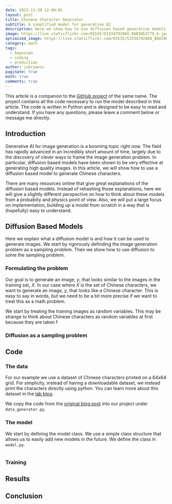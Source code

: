```yaml
---
date: 2023-11-30 12:00:01
layout: post
title: Chinese Character Generator
subtitle: A simplified model for generative AI
description: Here we show how to use diffusion based generative models to generate Chinese characters.
image: https://live.staticflickr.com/65535/53334792868_86038b3779_b.jpg
optimized_image: https://live.staticflickr.com/65535/53334792868_86038b3779_b.jpg
category: math
tags:
  - bayesian
  - coding
  - prediction
author: jsbryaniv
paginate: true
math: true
comments: true
---
```


This article is a companion to the [GitHub project](https://github.com/jsbryaniv/DirichletClustering) of the same name. The project contains all the code necessary to run the model described in this article. The code is written in Python and is designed to be easy to read and understand. If you have any questions, please leave a comment below or message me directly.

## Introduction

Generative AI for image generation is a booming topic right now. The field has rapidly advanced in an incredibly short amount of time, largely due to the discovery of clever ways to frame the image generation problem. In particular, diffusion based models have been shown to be very effective at generating high quality images. In this article, we will show how to use a diffusion based model to generate Chinese characters.

There are many resources online that give great explanations of the diffusion based models. Instead of rehashing those explanations, here we will give a slightly different perspective on how to think about these models from a probabiliy and physics point of view. Also, we will put a large focus on implementation, building up a model from scratch in a way that is (hopefully) easy to understand.

## Diffusion Based Models

Here we explain what a diffusion model is and how it can be used to generate images. We start by rigorously definding the image generation problem as a sampling problem. Then we show how to use diffusion to solve the sampling problem.

### Formulating the problem

Our goal is to generate an image, $y$, that looks similar to the images in the training set, $X$. In our case where $X$ is the set of Chinese characters, we want to generate an image, $y$, that looks like a Chinese character. This is easy to say in words, but we need to be a bit more precise if we want to treat this as a math problem.

We start by treating the training images as random variables. This may be strange to think about Chinese characters as random variables at first because they are taken f

### Diffusion as a sampling problem

## Code

### The data

For our example we use a dataset of Chinese characters printed on a 64x64 grid. For simplicity, instead of having a downloadable dataset, we instead print the characters directly using python. You can learn more about this dataset in the [lab blog](https://labpresse.com/demystifying-pytorch-datasets-building-a-chinese-character-dataset/).

We copy the code from the [original blog post](https://labpresse.com/demystifying-pytorch-datasets-building-a-chinese-character-dataset/) into our project under `data_generator.py`.

### The model

We start by defining the model class. We use a simple class structure that allows us to easily add new models in the future. We define the class in `model.py`.

```python
```

### Training

## Results

## Conclusion
